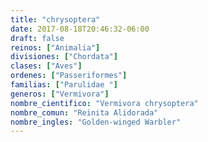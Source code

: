 ```yaml
---
title: "chrysoptera"
date: 2017-08-18T20:46:32-06:00
draft: false
reinos: ["Animalia"]
divisiones: ["Chordata"]
clases: ["Aves"]
ordenes: ["Passeriformes"]
familias: ["Parulidae "]
generos: ["Vermivora"]
nombre_cientifico: "Vermivora chrysoptera"
nombre_comun: "Reinita Alidorada"
nombre_ingles: "Golden-winged Warbler"
---
```

